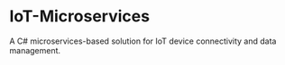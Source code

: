 # IoT-Microservices
A C# microservices-based solution for IoT device connectivity and data management.
